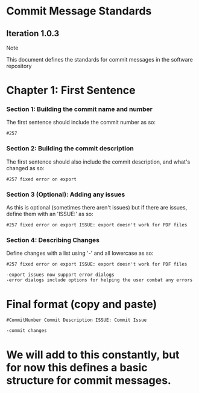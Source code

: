 # Commit Message Standards
## Iteration 1.0.3

> [!NOTE]
> This document defines the standards for commit messages in the software repository

# Chapter 1: First Sentence
### Section 1: Building the commit name and number
The first sentence should include the commit number as so:

`#257`

### Section 2: Building the commit description
The first sentence should also include the commit description, and what's changed as so:

`#257 fixed error on export`

### Section 3 (Optional): Adding any issues
As this is optional (sometimes there aren't issues) but if there are issues, define them with an 'ISSUE:' as so:

`#257 fixed error on export ISSUE: export doesn't work for PDF files`

### Section 4: Describing Changes
Define changes with a list using '-' and all lowercase as so:

```
#257 fixed error on export ISSUE: export doesn't work for PDF files

-export issues now support error dialogs
-error dialogs include options for helping the user combat any errors
```

# Final format (copy and paste)

```
#CommitNumber Commit Description ISSUE: Commit Issue

-commit changes

```

# We will add to this constantly, but for now this defines a basic structure for commit messages.